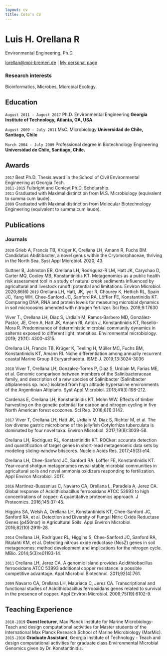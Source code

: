 ```yaml
---
layout: cv
title: Coto's CV
---
```

# Luis H. Orellana R
Environmental Engineering, Ph.D.

<div id="webaddress">
<a href="lorellar@gmail.com">lorellan@mpi-bremen.de</a>
| <a href="https://lhor.github.io/markdown-cv/">My personal page</a>
</div>

### Research interests

Bioinformatics, Microbes, Microbial Ecology.


## Education
`August 2011 - August 2017` Ph.D. Environmental Engineering
__Georgia Institute of Technology, Atlanta, GA, USA__

`August 2009 - July 2011` MsC. Microbiology
__Universidad de Chile, Santiago, Chile__

`March 2004 - July 2009` Professional degree in Biotechnology Engineering
__Universidad de Chile, Santiago, Chile.__

## Awards

`2017` Best Ph.D. Thesis award in the School of Civil Environmental Engineering at Georgia Tech.  
`2011-2015` Fulbright and Conicyt Ph.D. Scholarship.   
`2011` Graduated with Maximal distinction from M.S. Microbiology (equivalent to summa cum laude).  
`2009` Graduated with Maximal distinction from Molecular Biotechnology Engineering (equivalent to summa cum laude).  

## Publications

<!-- A list is also available [online](http://scholar.google.co.uk/citations?user=C2r2xq0AAAAJ) -->

### Journals
`2020`
Grieb A, Francis TB, Krüger K, Orellana LH, Amann R, Fuchs BM. Candidatus Abditibacter, a novel genus within the Cryomorphaceae, thriving in the North Sea. Syst Appl Microbiol. 2020; 43.

Suttner B, Johnston ER, Orellana LH, Rodriguez-R LM, Hatt JK, Carychao D, Carter MQ, Cooley MB, Konstantinidis KT. Metagenomics as a public health risk assessment tool in a study of natural creek sediments influenced by agricultural and livestock runoff: potential and limitations. Environ Microbiol. 2020;86(6)
`2019`
Orellana LH, Hatt, JK, Iyer R, Chourey K, Hettich RL, Spain JC, Yang WH, Chee-Sanford JC, Sanford RA, Löffler FE, Konstantinidis KT. Comparing DNA, RNA and protein levels for measuring microbial dynamics in soil microcosms amended with nitrogen fertilizer. Sci Rep. 2019;9:17630

Viver T., Orellana LH, Díaz S, Urdiain M, Ramos‐Barbero MD, González‐Pastor, JE, Oren A, Hatt JK, Amann RI, Antón J, Konstantinidis KT, Roselló-Mora R. Predominance of deterministic microbial community dynamics in salterns exposed to different light intensities. Environmental microbiology. 2019; 21(11): 4300-4315.

Orellana LH, Francis TB, Krüger K, Teeling H, Müller MC, Fuchs BM, Konstantinidis KT, Amann RI. Niche differentiation among annually recurrent coastal Marine Group II Euryarchaeota. ISME J. 2019;13:3024-3036

`2018`
Viver T, Orellana LH, Gonzalez-Torres P, Diaz S, Urdiain M, Farias ME, et al. Genomic comparison between members of the Salinibacteraceae family, and description of a new species of Salinibacter (Salinibacter altiplanensis sp. nov.) isolated from high altitude hypersaline environments of the Argentinian Altiplano. Syst Appl Microbiol. 2018;41(3):198-212.  

Cardenas E, Orellana LH, Konstantinidis KT, Mohn WW. Effects of timber harvesting on the genetic potential for carbon and nitrogen cycling in five North American forest ecozones. Sci Rep. 2018;8(1):3142.   

`2017`
Viver T, Orellana LH, Hatt JK, Urdiain M, Diaz S, Richter M, et al. The low diverse gastric microbiome of the jellyfish Cotylorhiza tuberculata is dominated by four novel taxa. Environ Microbiol. 2017;19(8):3039-58.   

Orellana LH, Rodriguez RL, Konstantinidis KT. ROCker: accurate detection and quantification of target genes in short-read metagenomic data sets by modeling sliding-window bitscores. Nucleic Acids Res. 2017;45(3):e14.   

Orellana LH, Chee-Sanford JC, Sanford RA, Loffler FE, Konstantinidis KT. Year-round shotgun metagenomes reveal stable microbial communities in agricultural soils and novel ammonia oxidizers responding to fertilization. Appl Environ Microbiol. 2017.    

`2016`
Martinez-Bussenius C, Navarro CA, Orellana L, Paradela A, Jerez CA. Global response of Acidithiobacillus ferrooxidans ATCC 53993 to high concentrations of copper: A quantitative proteomics approach. J Proteomics. 2016;145:37-45.    

Higgins SA, Welsh A, Orellana LH, Konstantinidis KT, Chee-Sanford JC, Sanford RA, et al. Detection and Diversity of Fungal Nitric Oxide Reductase Genes (p450nor) in Agricultural Soils. Appl Environ Microbiol. 2016;82(10):2919-28.    

`2014`
Orellana LH, Rodriguez RL, Higgins S, Chee-Sanford JC, Sanford RA, Ritalahti KM, et al. Detecting nitrous oxide reductase (NosZ) genes in soil metagenomes: method development and implications for the nitrogen cycle. MBio. 2014;5(3):e01193-14.   

`2011`
Orellana LH, Jerez CA. A genomic island provides Acidithiobacillus ferrooxidans ATCC 53993 additional copper resistance: a possible competitive advantage. Appl Microbiol Biotechnol. 2011;92(4):761.   

`2009`
Navarro CA, Orellana LH, Mauriaca C, Jerez CA. Transcriptional and functional studies of Acidithiobacillus ferrooxidans genes related to survival in the presence of copper. Appl Environ Microbiol. 2009;75(19):6102-9.    

## Teaching Experience

`2018-2019`
__Guest lecturer__, Max Planck Institute for Marine Microbiology- Teach and design computational activities for Master students of the International Max Planck Research School of Marine Microbiology (MarMic).  
`2015-2016`
__Graduate Assistant__, Georgia Institute of Technology - Teach and design computational activities for graduate class Environmental Microbial Genomics given by Dr. Konstantinidis.   


<!-- ### Footer

Last updated: Jan 2019 -->
